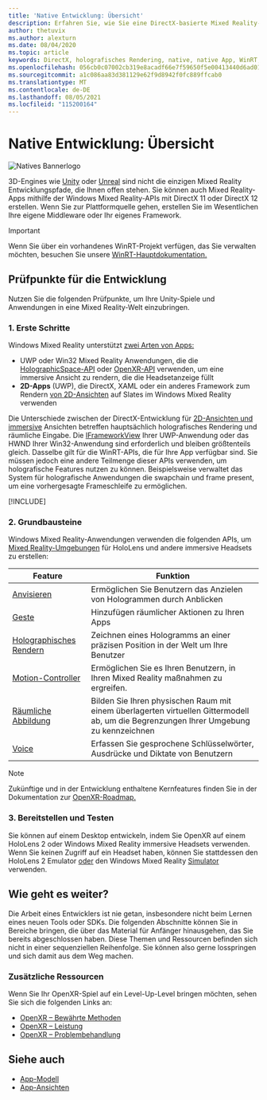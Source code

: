 ```yaml
---
title: 'Native Entwicklung: Übersicht'
description: Erfahren Sie, wie Sie eine DirectX-basierte Mixed Reality-Engine mithilfe der Windows Mixed Reality APIs direkt erstellen.
author: thetuvix
ms.author: alexturn
ms.date: 08/04/2020
ms.topic: article
keywords: DirectX, holografisches Rendering, native, native App, WinRT, WinRT-App, Plattform-APIs, benutzerdefinierte Engine, Middleware, Mixed Reality-Headset, Windows Mixed Reality-Headset, Virtual Reality-Headset
ms.openlocfilehash: 056cb0c07002cb319e8acadf66e7f59650f5e00413440d6ad0103aa8ee936400
ms.sourcegitcommit: a1c086aa83d381129e62f9d8942f0fc889ffcab0
ms.translationtype: MT
ms.contentlocale: de-DE
ms.lasthandoff: 08/05/2021
ms.locfileid: "115200164"
---
```

# <a name="native-development-overview"></a>Native Entwicklung: Übersicht

![Natives Bannerlogo](../images/native_logo_banner.png)

3D-Engines wie [Unity](../unity/unity-development-overview.md) oder [Unreal](../unreal/unreal-development-overview.md) sind nicht die einzigen Mixed Reality Entwicklungspfade, die Ihnen offen stehen. Sie können auch Mixed Reality-Apps mithilfe der Windows Mixed Reality-APIs mit DirectX 11 oder DirectX 12 erstellen. Wenn Sie zur Plattformquelle gehen, erstellen Sie im Wesentlichen Ihre eigene Middleware oder Ihr eigenes Framework. 

> [!IMPORTANT]
> Wenn Sie über ein vorhandenes WinRT-Projekt verfügen, das Sie verwalten möchten, besuchen Sie unsere [WinRT-Hauptdokumentation.](creating-a-holographic-directx-project.md) 

## <a name="development-checkpoints"></a>Prüfpunkte für die Entwicklung

Nutzen Sie die folgenden Prüfpunkte, um Ihre Unity-Spiele und Anwendungen in eine Mixed Reality-Welt einzubringen.

### <a name="1-getting-started"></a>1. Erste Schritte

Windows Mixed Reality unterstützt [zwei Arten von Apps:](../../design/app-views.md)
* UWP oder Win32 Mixed Reality Anwendungen, die die [HolographicSpace-API](getting-a-holographicspace.md) oder [](../../design/app-views.md) [OpenXR-API](openxr.md) verwenden, um eine immersive Ansicht zu rendern, die die Headsetanzeige füllt 
* **2D-Apps** (UWP), die DirectX, XAML oder ein anderes Framework zum Rendern [von 2D-Ansichten](../../design/app-views.md#2d-views) auf Slates im Windows Mixed Reality verwenden

Die Unterschiede zwischen der DirectX-Entwicklung für [2D-Ansichten und immersive](../../design/app-views.md) Ansichten betreffen hauptsächlich holografisches Rendering und räumliche Eingabe. Die [IFrameworkView](/uwp/api/Windows.ApplicationModel.Core.IFrameworkView) Ihrer UWP-Anwendung oder das HWND Ihrer Win32-Anwendung sind erforderlich und bleiben größtenteils gleich. Dasselbe gilt für die WinRT-APIs, die für Ihre App verfügbar sind. Sie müssen jedoch eine andere Teilmenge dieser APIs verwenden, um holografische Features nutzen zu können. Beispielsweise verwaltet das System für holografische Anwendungen die swapchain und frame present, um eine vorhergesagte Frameschleife zu ermöglichen.

[!INCLUDE[](../includes/native-getting-started.md)]

### <a name="2-core-building-blocks"></a>2. Grundbausteine

Windows Mixed Reality-Anwendungen verwenden die folgenden APIs, um [Mixed Reality-Umgebungen](../../discover/mixed-reality.md) für HoloLens und andere immersive Headsets zu erstellen:

|  Feature  |  Funktion  |
| --- | --- |
| [Anvisieren](../../design/gaze-and-commit.md) | Ermöglichen Sie Benutzern das Anzielen von Hologrammen durch Anblicken |
| [Geste](../../design/gaze-and-commit.md#composite-gestures) | Hinzufügen räumlicher Aktionen zu Ihren Apps |
| [Holographisches Rendern](../platform-capabilities-and-apis/rendering.md) | Zeichnen eines Hologramms an einer präzisen Position in der Welt um Ihre Benutzer |
| [Motion-Controller](../../design/motion-controllers.md) | Ermöglichen Sie es Ihren Benutzern, in Ihren Mixed Reality maßnahmen zu ergreifen. |
| [Räumliche Abbildung](../../design/spatial-mapping.md) | Bilden Sie Ihren physischen Raum mit einem überlagerten virtuellen Gittermodell ab, um die Begrenzungen Ihrer Umgebung zu kennzeichnen |
| [Voice](../../design/voice-input.md) | Erfassen Sie gesprochene Schlüsselwörter, Ausdrücke und Diktate von Benutzern |
 
> [!NOTE]
> Zukünftige und in der Entwicklung enthaltene Kernfeatures finden Sie in der Dokumentation zur [OpenXR-Roadmap.](openxr.md#roadmap)

### <a name="3-deploying-and-testing"></a>3. Bereitstellen und Testen

Sie können auf einem Desktop entwickeln, indem Sie OpenXR auf einem HoloLens 2 oder Windows Mixed Reality immersive Headsets verwenden.  Wenn Sie keinen Zugriff auf ein Headset haben, können Sie stattdessen den HoloLens 2 Emulator [oder](../platform-capabilities-and-apis/using-the-hololens-emulator.md) den Windows Mixed Reality [Simulator](../platform-capabilities-and-apis/using-the-windows-mixed-reality-simulator.md) verwenden.

## <a name="whats-next"></a>Wie geht es weiter?

Die Arbeit eines Entwicklers ist nie getan, insbesondere nicht beim Lernen eines neuen Tools oder SDKs. Die folgenden Abschnitte können Sie in Bereiche bringen, die über das Material für Anfänger hinausgehen, das Sie bereits abgeschlossen haben. Diese Themen und Ressourcen befinden sich nicht in einer sequenziellen Reihenfolge. Sie können also gerne losspringen und sich damit aus dem Weg machen.

### <a name="additional-resources"></a>Zusätzliche Ressourcen

Wenn Sie Ihr OpenXR-Spiel auf ein Level-Up-Level bringen möchten, sehen Sie sich die folgenden Links an:

* [OpenXR – Bewährte Methoden](openxr-best-practices.md)
* [OpenXR – Leistung](openxr-performance.md)
* [OpenXR – Problembehandlung](openxr-troubleshooting.md)

## <a name="see-also"></a>Siehe auch
* [App-Modell](../../design/app-model.md)
* [App-Ansichten](../../design/app-views.md)